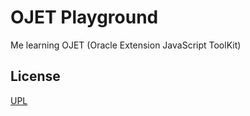 # OJET Playground
Me learning OJET (Oracle Extension JavaScript ToolKit)

## License
[UPL](https://oss.oracle.com/licenses/upl/)
